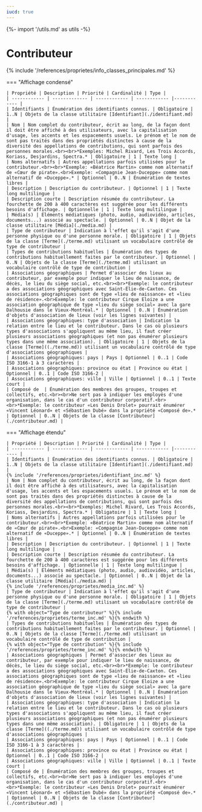 ```yaml
---
iucd: true
---
```


{%- import '/utils.md' as utils -%}

# Contributeur

{% include '/references/proprietes/info_classes_principales.md' %}

=== "Affichage condensé"

    | Propriété | Description | Priorité | Cardinalité | Type |
    | ------------ | ------------- | ------------ | ------------ |------------ |
    | Identifiants | Énumération des identifiants connus. | Obligatoire | 1..N | Objets de la classe utilitaire [Identifiant](./identifiant.md) |
    | Nom | Nom complet du contributeur, écrit au long, de la façon dont il doit être affiché à des utilisateurs, avec la capitalisation d'usage, les accents et les espacements usuels. Le prénom et le nom de sont pas traités dans des propriétés distinctes à cause de la diversité des appellations de contributions, qui sont parfois des personnes morales.<br><br>*Exemples: Michel Rivard, Les Trois Accords, Koriass, Desjardins, Spectra.* | Obligatoire | 1 | Texte long |
    | Noms alternatifs | Autres appellations parfois utilisées pour le contributeur.<br><br>*Exemple: «Béatrice Martin» comme nom alternatif de «Cœur de pirate».<br>Exemple: «Compagnie Jean-Duceppe» comme nom alternatif de «Duceppe».* | Optionnel | 0..N | Énumération de textes libres |
    | Description | Description du contributeur. | Optionnel | 1 | Texte long multilingue |
    | Description courte | Description résumée du contributeur. La fourchette de 200 à 400 caractères est suggérée pour les différents besoins d'affichage. | Optionnelle | 1 | Texte long multilingue |
    | Média(s) | Éléments médiatiques (photo, audio, audiovidéo, articles, documents...) associé au spectacle. | Optionnel | 0..N | Objet de la classe utilitaire [Média](./media.md) |
    | Type de contributeur | Indication à l'effet qu'il s'agit d'une personne physique ou d'une personne morale. | Obligatoire | 1 | Objets de la classe [Terme](./terme.md) utilisant un vocabulaire contrôlé de type de contributeur |
    | Types de contributions habituelles | Énumération des types de contributions habituellement faites par le contributeur. | Optionnel | 0..N | Objets de la classe [Terme](./terme.md) utilisant un vocabulaire contrôlé de type de contribution |
    | Associations géographiques | Permet d'associer des lieux au contributeur, par exemple pour indiquer le lieu de naissance, de décès, le lieu du siège social, etc.<br><br>*Exemple: le contributeur a des associations géographiques avec Saint-Élie-de-Caxton. Ces associations géographiques sont de type «lieu de naissance» et «lieu de résidence».<br>Exemple: le contributeur Cirque Eloize a une association géographique de type «lieu du siège social» avec la gare Dalhousie dans le Vieux-Montréal.* | Optionnel | 0..N | Énumération d'objets d'association de lieux (voir les lignes suivantes) |
    | Associations géographiques: type d'association | Indication la relation entre le lieu et le contributeur. Dans le cas où plusieurs types d'associations s'appliquent au même lieu, il faut créer plusieurs associations géographiques (et non pas énumérer plusieurs types dans une même association). | Obligatoire | 1 | Objets de la classe [Terme]((./terme.md)) utilisant un vocabulaire contrôlé de type d'associations géographiques |
    | Associations géographiques: pays | Pays | Optionnel | 0..1 | Code ISO 3166-1 à 3 caractères |
    | Associations géographiques: province ou état | Province ou état | Optionnel | 0..1 | Code ISO 3166-2 |
    | Associations géographiques: ville | Ville | Optionnel | 0..1 | Texte court |
    | Composé de  | Énumération des membres des groupes, troupes et collectifs, etc.<br><br>Ne sert pas à indiquer les employés d'une organisation, dans le cas d'un contributeur corporatif.<br><br>*Exemple: le contributeur «Les Denis Drolet» pourrait énumérer «Vincent Léonard» et «Sébastien Dubé» dans la propriété «Composé de».* | Optionnel | 0..N | Objets de la classe [Contributeur](./contributeur.md) |

=== "Affichage étendu"

    | Propriété | Description | Priorité | Cardinalité | Type |
    | ------------ | ------------- | ------------ | ------------ |------------ |
    | Identifiants | Énumération des identifiants connus. | Obligatoire | 1..N | Objets de la classe utilitaire [Identifiant](./identifiant.md) |
    {% include '/references/proprietes/identifiant_inc.md' %}
    | Nom | Nom complet du contributeur, écrit au long, de la façon dont il doit être affiché à des utilisateurs, avec la capitalisation d'usage, les accents et les espacements usuels. Le prénom et le nom de sont pas traités dans des propriétés distinctes à cause de la diversité des appellations de contributions, qui sont parfois des personnes morales.<br><br>*Exemples: Michel Rivard, Les Trois Accords, Koriass, Desjardins, Spectra.* | Obligatoire | 1 | Texte long |
    | Noms alternatifs | Autres appellations parfois utilisées pour le contributeur.<br><br>*Exemple: «Béatrice Martin» comme nom alternatif de «Cœur de pirate».<br>Exemple: «Compagnie Jean-Duceppe» comme nom alternatif de «Duceppe».* | Optionnel | 0..N | Énumération de textes libres |
    | Description | Description du contributeur. | Optionnel | 1 | Texte long multilingue |
    | Description courte | Description résumée du contributeur. La fourchette de 200 à 400 caractères est suggérée pour les différents besoins d'affichage. | Optionnelle | 1 | Texte long multilingue |
    | Média(s) | Éléments médiatiques (photo, audio, audiovidéo, articles, documents...) associé au spectacle. | Optionnel | 0..N | Objet de la classe utilitaire [Média](./media.md) |
    {% include '/references/proprietes/media_inc.md' %}
    | Type de contributeur | Indication à l'effet qu'il s'agit d'une personne physique ou d'une personne morale. | Obligatoire | 1 | Objets de la classe [Terme](./terme.md) utilisant un vocabulaire contrôlé de type de contributeur |
    {% with object="Type de contributeur" %}{% include '/references/proprietes/terme_inc.md' %}{% endwith %}
    | Types de contributions habituelles | Énumération des types de contributions habituellement faites par le contributeur. | Optionnel | 0..N | Objets de la classe [Terme](./terme.md) utilisant un vocabulaire contrôlé de type de contribution |
    {% with object="Type de contribution" %}{% include '/references/proprietes/terme_inc.md' %}{% endwith %}
    | Associations géographiques | Permet d'associer des lieux au contributeur, par exemple pour indiquer le lieu de naissance, de décès, le lieu du siège social, etc.<br><br>*Exemple: le contributeur a des associations géographiques avec Saint-Élie-de-Caxton. Ces associations géographiques sont de type «lieu de naissance» et «lieu de résidence».<br>Exemple: le contributeur Cirque Eloize a une association géographique de type «lieu du siège social» avec la gare Dalhousie dans le Vieux-Montréal.* | Optionnel | 0..N | Énumération d'objets d'association de lieux (voir les lignes suivantes) |
    | Associations géographiques: type d'association | Indication la relation entre le lieu et le contributeur. Dans le cas où plusieurs types d'associations s'appliquent au même lieu, il faut créer plusieurs associations géographiques (et non pas énumérer plusieurs types dans une même association). | Obligatoire | 1 | Objets de la classe [Terme]((./terme.md)) utilisant un vocabulaire contrôlé de type d'associations géographiques |
    | Associations géographiques: pays | Pays | Optionnel | 0..1 | Code ISO 3166-1 à 3 caractères |
    | Associations géographiques: province ou état | Province ou état | Optionnel | 0..1 | Code ISO 3166-2 |
    | Associations géographiques: ville | Ville | Optionnel | 0..1 | Texte court |
    | Composé de | Énumération des membres des groupes, troupes et collectifs, etc.<br><br>Ne sert pas à indiquer les employés d'une organisation, dans le cas d'un contributeur corporatif.<br><br>*Exemple: le contributeur «Les Denis Drolet» pourrait énumérer «Vincent Léonard» et «Sébastien Dubé» dans la propriété «Composé de».* | Optionnel | 0..N | Objets de la classe [Contributeur](./contributeur.md) |
